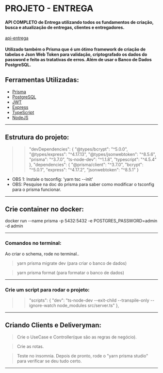 # PROJETO - ENTREGA

#### API COMPLETO de Entrega utilizando todos os fundamentos de criação, busca e atualização de entregas, clientes e entregadores.

[api-entrega](api-entrega.png)
#### Utilizado também o Prisma que é um ótimo framework de criação de tabelas e Json Web Token para validação, criptografado os dados do password e feito as tratativas de erros. Além de usar o Banco de Dados PostgreSQL.

## Ferramentas Utilizadas:
- [Prisma](https://www.prisma.io/)
- [PostgreSQL](https://www.postgresql.org/)
- [JWT](https://jwt.io/)
- [Express](https://expressjs.com/)
- [TypeScript](https://www.typescriptlang.org/)
- [NodeJS](https://nodejs.org/)

____________________________________________________________________
## Estrutura do projeto:
>>  "devDependencies": {
>>    "@types/bcrypt": "^5.0.0",
>>    "@types/express": "^4.17.13",
>>    "@types/jsonwebtoken": "^8.5.6",
>>    "prisma": "^3.7.0",
>>    "ts-node-dev": "^1.1.8",
>>    "typescript": "^4.5.4"
>>  },
>>  "dependencies": {
>>    "@prisma/client": "^3.7.0",
>>    "bcrypt": "^5.0.1",
>>    "express": "^4.17.2",
>>    "jsonwebtoken": "^8.5.1"
>>}

- OBS 1: Instale o tsconfig: 'yarn tsc --init'
- OBS: Pesquise na doc do prisma para saber como modificar o tsconfig para o prisma funcionar.
____________________________________________________________________
## Crie container no docker:
docker run --name prisma -p 5432:5432 -e POSTGRES_PASSWORD=admin -d admin

_________________________________________________
### Comandos no terminal:
Ao criar o schema, rode no terminal..
> yarn prisma migrate dev (para criar o banco de dados)

> yarn prisma format (para formatar o banco de dados)

_________________________________________________
### Crie um script para rodar o projeto:

>> "scripts": {
>>   "dev": "ts-node-dev --exit-child --transpile-only --ignore-watch node_modules src/server.ts"
>> },
____________________________________________________________________
## Criando Clients e Deliveryman:
> Crie o UseCase e Controller(que são as regras de negócio).

> Crie as rotas.

> Teste no insomnia.
> Depois de pronto, rode o "yarn prisma studio" para verificar se deu tudo certo.

____________________________________________________________________
